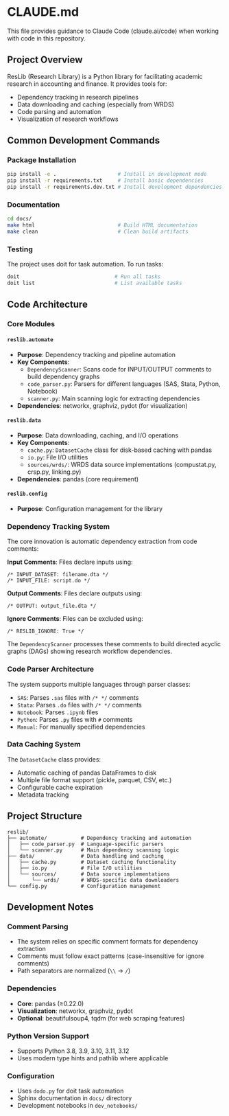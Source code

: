 # CLAUDE.md

This file provides guidance to Claude Code (claude.ai/code) when working with code in this repository.

## Project Overview

ResLib (Research Library) is a Python library for facilitating academic research in accounting and finance. It provides tools for:
- Dependency tracking in research pipelines
- Data downloading and caching (especially from WRDS)
- Code parsing and automation
- Visualization of research workflows

## Common Development Commands

### Package Installation
```bash
pip install -e .                    # Install in development mode
pip install -r requirements.txt     # Install basic dependencies
pip install -r requirements.dev.txt # Install development dependencies
```

### Documentation
```bash
cd docs/
make html                           # Build HTML documentation
make clean                          # Clean build artifacts
```

### Testing
The project uses doit for task automation. To run tasks:
```bash
doit                               # Run all tasks
doit list                          # List available tasks
```

## Code Architecture

### Core Modules

#### `reslib.automate`
- **Purpose**: Dependency tracking and pipeline automation
- **Key Components**:
  - `DependencyScanner`: Scans code for INPUT/OUTPUT comments to build dependency graphs
  - `code_parser.py`: Parsers for different languages (SAS, Stata, Python, Notebook)
  - `scanner.py`: Main scanning logic for extracting dependencies
- **Dependencies**: networkx, graphviz, pydot (for visualization)

#### `reslib.data`
- **Purpose**: Data downloading, caching, and I/O operations
- **Key Components**:
  - `cache.py`: `DatasetCache` class for disk-based caching with pandas
  - `io.py`: File I/O utilities
  - `sources/wrds/`: WRDS data source implementations (compustat.py, crsp.py, linking.py)
- **Dependencies**: pandas (core requirement)

#### `reslib.config`
- **Purpose**: Configuration management for the library

### Dependency Tracking System

The core innovation is automatic dependency extraction from code comments:

**Input Comments**: Files declare inputs using:
```
/* INPUT_DATASET: filename.dta */
/* INPUT_FILE: script.do */
```

**Output Comments**: Files declare outputs using:
```
/* OUTPUT: output_file.dta */
```

**Ignore Comments**: Files can be excluded using:
```
/* RESLIB_IGNORE: True */
```

The `DependencyScanner` processes these comments to build directed acyclic graphs (DAGs) showing research workflow dependencies.

### Code Parser Architecture

The system supports multiple languages through parser classes:
- `SAS`: Parses `.sas` files with `/* */` comments
- `Stata`: Parses `.do` files with `/* */` comments  
- `Notebook`: Parses `.ipynb` files
- `Python`: Parses `.py` files with `#` comments
- `Manual`: For manually specified dependencies

### Data Caching System

The `DatasetCache` class provides:
- Automatic caching of pandas DataFrames to disk
- Multiple file format support (pickle, parquet, CSV, etc.)
- Configurable cache expiration
- Metadata tracking

## Project Structure

```
reslib/
├── automate/           # Dependency tracking and automation
│   ├── code_parser.py  # Language-specific parsers
│   └── scanner.py      # Main dependency scanning logic
├── data/               # Data handling and caching
│   ├── cache.py        # Dataset caching functionality
│   ├── io.py           # File I/O utilities
│   └── sources/        # Data source implementations
│       └── wrds/       # WRDS-specific data downloaders
└── config.py           # Configuration management
```

## Development Notes

### Comment Parsing
- The system relies on specific comment formats for dependency extraction
- Comments must follow exact patterns (case-insensitive for ignore comments)
- Path separators are normalized (`\\` → `/`)

### Dependencies
- **Core**: pandas (≥0.22.0)
- **Visualization**: networkx, graphviz, pydot
- **Optional**: beautifulsoup4, tqdm (for web scraping features)

### Python Version Support
- Supports Python 3.8, 3.9, 3.10, 3.11, 3.12
- Uses modern type hints and pathlib where applicable

### Configuration
- Uses `dodo.py` for doit task automation
- Sphinx documentation in `docs/` directory
- Development notebooks in `dev_notebooks/`